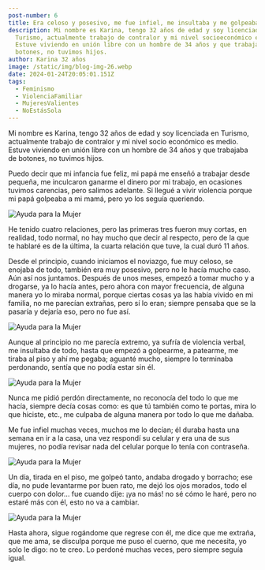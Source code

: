 ```yaml
---
post-number: 6
title: Era celoso y posesivo, me fue infiel, me insultaba y me golpeaba.
description: Mi nombre es Karina, tengo 32 años de edad y soy licenciada en
  Turismo, actualmente trabajo de contralor y mi nivel socioeconómico es medio.
  Estuve viviendo en unión libre con un hombre de 34 años y que trabajaba de
  botones, no tuvimos hijos.
author: Karina 32 años
image: /static/img/blog-img-26.webp
date: 2024-01-24T20:05:01.151Z
tags:
  - Feminismo
  - ViolenciaFamiliar
  - MujeresValientes
  - NoEstásSola
---
```

Mi nombre es Karina, tengo 32 años de edad y soy licenciada en Turismo, actualmente trabajo de contralor y mi nivel socio económico es medio. Estuve viviendo en unión libre con un hombre de 34 años y que trabajaba de botones, no tuvimos hijos.  

Puedo decir que mi infancia fue feliz, mi papá me enseñó a trabajar desde pequeña, me inculcaron ganarme el dinero por mi trabajo, en ocasiones tuvimos carencias, pero salimos adelante. Si llegué a vivir violencia porque mi papá golpeaba a mi mamá, pero yo los seguía queriendo.  

![Ayuda para la Mujer](/static/img/blog-img-26.webp "Ayuda para la Mujer")

He tenido cuatro relaciones, pero las primeras tres fueron muy cortas, en realidad, todo normal, no hay mucho que decir al respecto, pero de la que te hablaré es de la última, la cuarta relación que tuve, la cual duró 11 años.  

Desde el principio, cuando iniciamos el noviazgo, fue muy celoso, se enojaba de todo, también era muy posesivo, pero no le hacía mucho caso. Aún así nos juntamos. Después de unos meses, empezó a tomar mucho y a drogarse, ya lo hacía antes, pero ahora con mayor frecuencia, de alguna manera yo lo miraba normal, porque ciertas cosas ya las había vivido en mi familia, no me parecían extrañas, pero sí lo eran; siempre pensaba que se la pasaría y dejaría eso, pero no fue así.  

![Ayuda para la Mujer](/static/img/blog-img-27.webp "Ayuda para la Mujer")

Aunque al principio no me parecía extremo, ya sufría de violencia verbal, me insultaba de todo, hasta que empezó a golpearme, a patearme, me tiraba al piso y ahí me pegaba; aguanté mucho, siempre lo terminaba perdonando, sentía que no podía estar sin él.  

![Ayuda para la Mujer](/static/img/blog-img-28.webp "Ayuda para la Mujer")

Nunca me pidió perdón directamente, no reconocía del todo lo que me hacía, siempre decía cosas como: es que tú también como te portas, mira lo que hiciste, etc., me culpaba de alguna manera por todo lo que me dañaba.  

Me fue infiel muchas veces, muchos me lo decían; él duraba hasta una semana en ir a la casa, una vez respondí su celular y era una de sus mujeres, no podía revisar nada del celular porque lo tenía con contraseña.  

![Ayuda para la Mujer](/static/img/blog-img-29.webp "Ayuda para la Mujer")

Un día, tirada en el piso, me golpeó tanto, andaba drogado y borracho; ese día, no pude levantarme por buen rato, me dejó los ojos morados, todo el cuerpo con dolor... fue cuando dije: ¡ya no más! no sé cómo le haré, pero no estaré más con él, esto no va a cambiar.  

![Ayuda para la Mujer](/static/img/blog-img-30.webp "Ayuda para la Mujer")

Hasta ahora, sigue rogándome que regrese con él, me dice que me extraña, que me ama, se disculpa porque me puso el cuerno, que me necesita, yo solo le digo: no te creo. Lo perdoné muchas veces, pero siempre seguía igual.